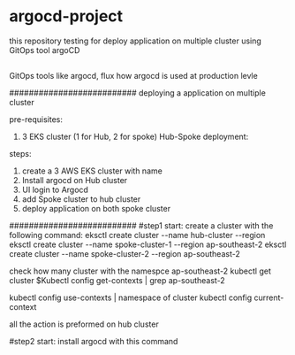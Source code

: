 # argocd-project
this repository testing for deploy application on multiple cluster using GitOps tool argoCD 
##
GitOps tools like argocd, flux 
how argocd is used at production levle 



##########################
deploying a application on multiple cluster

pre-requisites:
1. 3 EKS cluster (1 for Hub, 2 for spoke)
  Hub-Spoke deployment:

steps:
1. create a 3 AWS EKS cluster with name
2. Install argocd on Hub cluster
3. UI login to Argocd
4. add Spoke cluster to hub cluster
5. deploy application on both spoke cluster 

##########################
#step1 start:
create a cluster with the following command:
eksctl create cluster --name hub-cluster --region  
eksctl create cluster --name spoke-cluster-1 --region ap-southeast-2
eksctl create cluster --name spoke-cluster-2 --region ap-southeast-2

check how many cluster with the namespce ap-southeast-2
kubectl get cluster 
$Kubectl config get-contexts | grep ap-southeast-2

kubectl config use-contexts | namespace of cluster
kubectl config current-context

all the action is preformed on hub cluster

#step2 start:
install argocd with this command 



